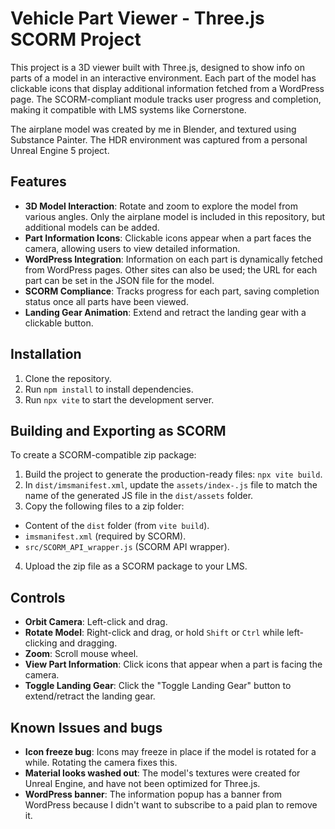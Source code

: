 # Vehicle Part Viewer - Three.js SCORM Project

This project is a 3D viewer built with Three.js, designed to show info on parts of a model in an interactive environment. Each part of the model has clickable icons that display additional information fetched from a WordPress page. The SCORM-compliant module tracks user progress and completion, making it compatible with LMS systems like Cornerstone.

The airplane model was created by me in Blender, and textured using Substance Painter. The HDR environment was captured from a personal Unreal Engine 5 project.

## Features

- **3D Model Interaction**: Rotate and zoom to explore the model from various angles. Only the airplane model is included in this repository, but additional models can be added.
- **Part Information Icons**: Clickable icons appear when a part faces the camera, allowing users to view detailed information.
- **WordPress Integration**: Information on each part is dynamically fetched from WordPress pages. Other sites can also be used; the URL for each part can be set in the JSON file for the model.
- **SCORM Compliance**: Tracks progress for each part, saving completion status once all parts have been viewed.
- **Landing Gear Animation**: Extend and retract the landing gear with a clickable button.

## Installation

1. Clone the repository.
2. Run `npm install` to install dependencies.
3. Run `npx vite` to start the development server.

## Building and Exporting as SCORM

To create a SCORM-compatible zip package:

1. Build the project to generate the production-ready files: `npx vite build`.
2. In `dist/imsmanifest.xml`, update the `assets/index-.js` file to match the name of the generated JS file in the `dist/assets` folder.
3. Copy the following files to a zip folder:

- Content of the `dist` folder (from `vite build`).
- `imsmanifest.xml` (required by SCORM).
- `src/SCORM_API_wrapper.js` (SCORM API wrapper).

4. Upload the zip file as a SCORM package to your LMS.

## Controls

- **Orbit Camera**: Left-click and drag.
- **Rotate Model**: Right-click and drag, or hold `Shift` or `Ctrl` while left-clicking and dragging.
- **Zoom**: Scroll mouse wheel.
- **View Part Information**: Click icons that appear when a part is facing the camera.
- **Toggle Landing Gear**: Click the "Toggle Landing Gear" button to extend/retract the landing gear.

## Known Issues and bugs

- **Icon freeze bug**: Icons may freeze in place if the model is rotated for a while. Rotating the camera fixes this.
- **Material looks washed out**: The model's textures were created for Unreal Engine, and have not been optimized for Three.js.
- **WordPress banner**: The information popup has a banner from WordPress because I didn't want to subscribe to a paid plan to remove it.
